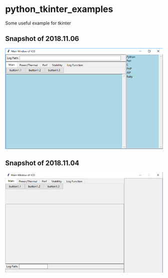 # python_tkinter_examples

Some useful example for tkinter

## Snapshot of 2018.11.06

 ![image]( https://github.com/CharileWithZoe/python_tkinter_examples/blob/master/snapshot/ico_pack_20181106.png)

## Snapshot of 2018.11.04

 ![image]( https://github.com/CharileWithZoe/python_tkinter_examples/blob/master/snapshot/ico_pack_20181104.png)

